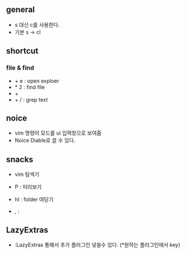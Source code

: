 ## general
- s 대신 c를 사용한다.
- 기본 s -> cl


## shortcut

### file & find
- <space> + e : open exploer
- <space> * 2 : find file
- <space> +  
- <space> + / : grep text


## noice
- vim 명령어 모드를 ui 입력창으로 보여줌
- Noice Diable로 끌 수 있다.

## snacks
- vim 탐색기

- P : 미리보기
- hl : folder 여닫기
- <C-j>, <C-k> : 

## LazyExtras
- :LazyExtras 통해서 추가 플러그인 넣을수 있다. (*원하는 플러그인에서 <x> key)
